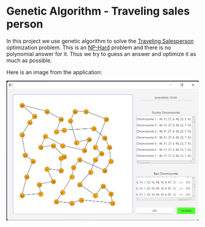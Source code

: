 # Genetic Algorithm - Traveling sales person

In this project we use genetic algorithm to solve the [Traveling Salesperson](https://en.wikipedia.org/wiki/Travelling_salesman_problem) optimization problem. This is an [NP-Hard](https://en.wikipedia.org/wiki/NP-hardness) problem and there is no polynomial answer for it. Thus we try to guess an answer and optimize it as much as possible.

Here is an image from the application:

![Main Page Image](./images/Main%20Page.png)
